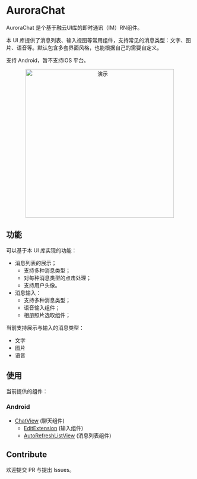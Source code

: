 # AuroraChat

AuroraChat 是个基于融云UI库的即时通讯（IM）RN组件。

本 UI 库提供了消息列表、输入视图等常用组件，支持常见的消息类型：文字、图片、语音等。默认包含多套界面风格，也能根据自己的需要自定义。

支持 Android，暂不支持iOS 平台。

<div align=center>
<img src="https://gitee.com/lifedjh/AuroraChat/raw/master/screenshot/%E5%BA%94%E7%94%A8%E5%AE%9D%E5%8A%A8%E6%80%81%E6%88%AA%E5%B1%8F2017101102.gif" width="400" height="400" alt="演示"/>
</div>

## 功能

可以基于本 UI 库实现的功能：
- 消息列表的展示；
  - 支持多种消息类型；
  - 对每种消息类型的点击处理；
  - 支持用户头像。
- 消息输入：
  - 支持多种消息类型；
  - 语音输入组件；
  - 相册照片选取组件；

当前支持展示与输入的消息类型：
- 文字
- 图片
- 语音

## 使用
当前提供的组件：

### Android
- [ChatView](./docs/Android/message_list_usage_zh.md) (聊天组件)
    - [EditExtension](./Android/chatinput/README.md) (输入组件)
    - [AutoRefreshListView](./Android/chatinput/README.md) (消息列表组件)

## Contribute

欢迎提交 PR 与提出 Issues。

